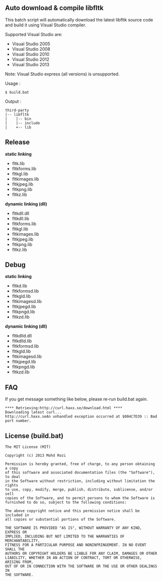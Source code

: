 Auto download & compile libfltk
-----------

This batch script will automatically download the latest libfltk source code and build it using Visual Studio compiler.

Supported Visual Studio are:
*  Visual Studio 2005
*  Visual Studio 2008
*  Visual Studio 2010
*  Visual Studio 2012
*  Visual Studio 2013

Note: Visual Studio express (all versions) is unsupported.

Usage :

    $ build.bat

Output :

    third-party
    |-- libfltk
    |    |-- bin
    |    |-- include
    |    +-- lib
    

## Release
**static linking**
*  fltk.lib
*  fltkforms.lib
*  fltkgl.lib
*  fltkimages.lib
*  fltkjpeg.lib
*  fltkpng.lib
*  fltkz.lib

**dynamic linking (dll)**
*  fltkdll.dll
*  fltkdll.lib
*  fltkforms.lib
*  fltkgl.lib
*  fltkimages.lib
*  fltkjpeg.lib
*  fltkpng.lib
*  fltkz.lib

## Debug

**static linking**
*  fltkd.lib
*  fltkformsd.lib
*  fltkgld.lib
*  fltkimagesd.lib
*  fltkjpegd.lib
*  fltkpngd.lib
*  fltkzd.lib
    
**dynamic linking (dll)**
*  fltkdlld.dll
*  fltkdlld.lib
*  fltkformsd.lib
*  fltkgld.lib
*  fltkimagesd.lib
*  fltkjpegd.lib
*  fltkpngd.lib
*  fltkzd.lib

## FAQ
If you get message something like below, please re-run build.bat again.

    **** Retrieving:http://curl.haxx.se/download.html ****
    Downloading latest curl...
    http://curl.haxx.seAn unhandled exception occurred at $004C7D39 :: Bad port number.

License (build.bat)
-----------

    The MIT License (MIT)
    
    Copyright (c) 2013 Mohd Rozi
    
    Permission is hereby granted, free of charge, to any person obtaining a copy
    of this software and associated documentation files (the "Software"), to deal
    in the Software without restriction, including without limitation the rights
    to use, copy, modify, merge, publish, distribute, sublicense, and/or sell
    copies of the Software, and to permit persons to whom the Software is
    furnished to do so, subject to the following conditions:
    
    The above copyright notice and this permission notice shall be included in
    all copies or substantial portions of the Software.
    
    THE SOFTWARE IS PROVIDED "AS IS", WITHOUT WARRANTY OF ANY KIND, EXPRESS OR
    IMPLIED, INCLUDING BUT NOT LIMITED TO THE WARRANTIES OF MERCHANTABILITY,
    FITNESS FOR A PARTICULAR PURPOSE AND NONINFRINGEMENT. IN NO EVENT SHALL THE
    AUTHORS OR COPYRIGHT HOLDERS BE LIABLE FOR ANY CLAIM, DAMAGES OR OTHER
    LIABILITY, WHETHER IN AN ACTION OF CONTRACT, TORT OR OTHERWISE, ARISING FROM,
    OUT OF OR IN CONNECTION WITH THE SOFTWARE OR THE USE OR OTHER DEALINGS IN
    THE SOFTWARE.
